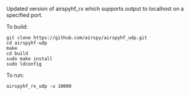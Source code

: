 Updated version of airspyhf_rx which supports output to localhost on a specified port.

To build:

```
git clone https://github.com/airspy/airspyhf_udp.git
cd airspyhf-udp
make
cd build
sudo make install
sudo ldconfig
```

To run:

`airspyhf_rx_udp -u 10000`
